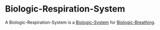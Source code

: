# Biologic-Respiration-System

A Biologic-Respiration-System is a [Biologic-System](40000021.md) for [Biologic-Breathing](40000056.md).
